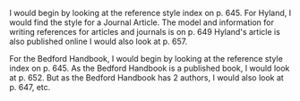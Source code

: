 I would begin by looking at the reference style index on  p. 645. For  Hyland, I would find the style for a Journal Article. The model and information for writing references for articles and journals is on p. 649 Hyland's article is also published online I would also look at p. 657.

For the Bedford Handbook, I would begin by looking at the reference style index on  p. 645. As the Bedford Handbook is a published book, I would look at p. 652. But as the Bedford Handbook has 2 authors, I would also look at p. 647, etc. 
